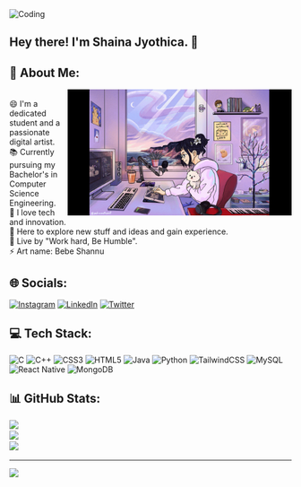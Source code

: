 <img align="top" alt="Coding" width="1000" src="https://github.com/bebeshannu/bebeshannu/blob/main/Sources/4.gif">

## Hey there! I'm Shaina Jyothica. 👋

<!--
**bebeshannu/bebeshannu** is a ✨ _special_ ✨ repository because its `README.md` (this file) appears on your GitHub profile.

Here are some ideas to get you started:

- 🔭 I’m currently working on ...
- 🌱 I’m currently learning ...
- 👯 I’m looking to collaborate on ...
- 🤔 I’m looking for help with ...
- 💬 Ask me about ...
- 📫 How to reach me: ...
- 😄 Pronouns: ...
- ⚡ Fun fact: ...
-->

## 💫 About Me:
<img align="right" alt="Coding" width="400" src="https://github.com/bebeshannu/bebeshannu/blob/main/Sources/Study.gif">
<br> 😄 I'm a dedicated student and a passionate digital artist.<br>
📚 Currently pursuing my Bachelor's in Computer Science Engineering.<br>
🔭 I love tech and innovation.<br> 
🤔 Here to explore new stuff and ideas and gain experience.<br> 
🌱 Live by "Work hard, Be Humble".<br> ⚡ Art name: Bebe Shannu<br>


## 🌐 Socials:
[![Instagram](https://img.shields.io/badge/Instagram-%23E4405F.svg?logo=Instagram&logoColor=white)](https://instagram.com/shainajyothica ) [![LinkedIn](https://img.shields.io/badge/LinkedIn-%230077B5.svg?logo=linkedin&logoColor=white)](https://linkedin.com/in/shainajyothica/) [![Twitter](https://img.shields.io/badge/Twitter-%231DA1F2.svg?logo=Twitter&logoColor=white)](https://twitter.com/bebe_shannu) 

## 💻 Tech Stack:
![C](https://img.shields.io/badge/c-%2300599C.svg?style=flat&logo=c&logoColor=white) ![C++](https://img.shields.io/badge/c++-%2300599C.svg?style=flat&logo=c%2B%2B&logoColor=white) ![CSS3](https://img.shields.io/badge/css3-%231572B6.svg?style=flat&logo=css3&logoColor=white) ![HTML5](https://img.shields.io/badge/html5-%23E34F26.svg?style=flat&logo=html5&logoColor=white) ![Java](https://img.shields.io/badge/java-%23ED8B00.svg?style=flat&logo=java&logoColor=white) ![Python](https://img.shields.io/badge/python-3670A0?style=flat&logo=python&logoColor=ffdd54) ![TailwindCSS](https://img.shields.io/badge/tailwindcss-%2338B2AC.svg?style=flat&logo=tailwind-css&logoColor=white) ![MySQL](https://img.shields.io/badge/mysql-%2300f.svg?style=flat&logo=mysql&logoColor=white) ![React Native](https://img.shields.io/badge/react_native-%2320232a.svg?style=flat&logo=react&logoColor=%2361DAFB) ![MongoDB](https://img.shields.io/badge/MongoDB-%234ea94b.svg?style=flat&logo=mongodb&logoColor=white)
## 📊 GitHub Stats:
![](https://github-readme-stats.vercel.app/api?username=bebeshannu&theme=synthwave&hide_border=false&include_all_commits=true&count_private=true)<br/>
![](https://github-readme-streak-stats.herokuapp.com/?user=bebeshannu&theme=synthwave&hide_border=false)<br/>
![](https://github-readme-stats.vercel.app/api/top-langs/?username=bebeshannu&theme=synthwave&hide_border=false&include_all_commits=true&count_private=true&layout=compact)

---
[![](https://visitcount.itsvg.in/api?id=bebeshannu&icon=0&color=0)](https://visitcount.itsvg.in)

<!-- Proudly created with GPRM ( https://gprm.itsvg.in ) -->
